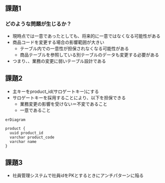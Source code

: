 ## 課題1
### どのような問題が生じるか？
- 現時点では一意であったとしても、将来的に一意ではなくなる可能性がある
- 商品コードを変更する場合の影響範囲が大きい
  - テーブル内での一意性が担保されなくなる可能性がある
  - 商品テーブルを参照している別テーブルのデータも変更する必要がある
- つまり、、業務の変更に弱いテーブル設計である

## 課題2
- 主キーをproduct_id(サロゲートキー)にする
- サロゲートキーを採用することにより、以下を担保できる
  - 業務変更の影響を受けない＝不変であること
  - 一意であること

```mermaid
erDiagram

product {
  uuid product_id
  varchar product_code
  varchar name
}

```

## 課題3
- 社員管理システムで社員idをPKとするときにアンチパターンに陥る